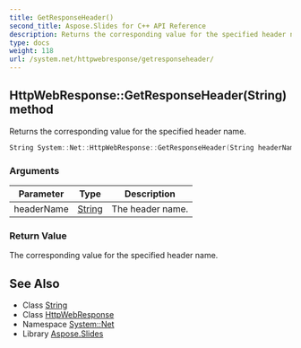 ```yaml
---
title: GetResponseHeader()
second_title: Aspose.Slides for C++ API Reference
description: Returns the corresponding value for the specified header name.
type: docs
weight: 118
url: /system.net/httpwebresponse/getresponseheader/
---
```

## HttpWebResponse::GetResponseHeader(String) method


Returns the corresponding value for the specified header name.

```cpp
String System::Net::HttpWebResponse::GetResponseHeader(String headerName)
```


### Arguments

| Parameter | Type | Description |
| --- | --- | --- |
| headerName | [String](../../../system/string/) | The header name. |

### Return Value

The corresponding value for the specified header name.

## See Also

* Class [String](../../../system/string/)
* Class [HttpWebResponse](../)
* Namespace [System::Net](../../)
* Library [Aspose.Slides](../../../)